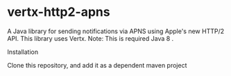 # vertx-http2-apns

A Java library for sending notifications via APNS using Apple's new HTTP/2 API. This library uses Vertx.
Note: This is required  Java 8 .

Installation

Clone this repository, and add it as a dependent maven project
